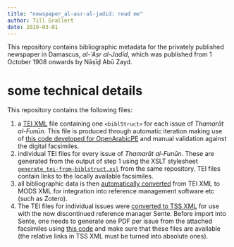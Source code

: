 ```yaml
---
title: "newspaper_al-asr-al-jadid: read me"
author: Till Grallert
date: 2019-03-01
---
```


This repository contains bibliographic metadata for the privately published newspaper in Damascus, *al-ʿAṣr al-Jadīd*, which was published from 1 October 1908 onwards by Nāṣīḏ Abū Zayd.

# some technical details

This repository contains the following files:

1. a [TEI XML](metadata/thamarat-al-funun.TEIP5.xml) file containing one `<biblStruct>` for each issue of *Thamarāt al-Funūn*. This file is produced through automatic iteration making use of [this code developed for OpenArabicPE](https://github.com/OpenArabicPE/generate_metadata-through-iteration/tree/thamarat-al-funun) and manual validation against the digital facsimiles.
2. individual TEI files for every issue of *Thamarāt al-Funūn*. These are generated from the output of step 1 using the XSLT stylesheet [`generate_tei-from-biblstruct.xsl`](https://github.com/OpenArabicPE/generate_metadata-through-iteration/blob/thamarat-al-funun/xslt/generate_tei-from-biblstruct.xsl) from the same repository. TEI files contain links to the locally available facsimiles.
3. all bibliographic data is then [automatically converted](https://www.github.com/OpenArabicPE/convert_tei-to-mods) from TEI XML to MODS XML for integration into reference management software etc (such as Zotero).
4. The TEI files for individual issues were [converted to TSS XML](https://github.com/OpenArabicPE/convert_tei-to-sente/) for use with the now discontinued reference manager Sente. Before import into Sente, one needs to generate one PDF per issue from the attached facsimiles using [this code](https://github.com/OpenArabicPE/generate_pdf-from-attached-facsimiles) and make sure that these files are available (the relative links in TSS XML must be turned into absolute ones).